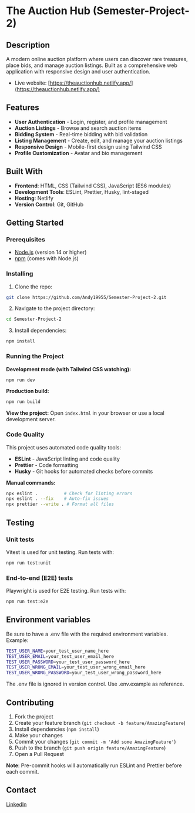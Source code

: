 # The Auction Hub (Semester-Project-2)

## Description

A modern online auction platform where users can discover rare treasures, place bids, and manage auction listings. Built as a comprehensive web application with responsive design and user authentication.

- Live website: [https://theauctionhub.netlify.app/](https://theauctionhub.netlify.app/)

## Features

- **User Authentication** - Login, register, and profile management
- **Auction Listings** - Browse and search auction items
- **Bidding System** - Real-time bidding with bid validation
- **Listing Management** - Create, edit, and manage your auction listings
- **Responsive Design** - Mobile-first design using Tailwind CSS
- **Profile Customization** - Avatar and bio management

## Built With

- **Frontend**: HTML, CSS (Tailwind CSS), JavaScript (ES6 modules)
- **Development Tools**: ESLint, Prettier, Husky, lint-staged
- **Hosting**: Netlify
- **Version Control**: Git, GitHub

## Getting Started

### Prerequisites

- [Node.js](https://nodejs.org/) (version 14 or higher)
- [npm](https://www.npmjs.com/) (comes with Node.js)

### Installing

1. Clone the repo:

```bash
git clone https://github.com/Andy19955/Semester-Project-2.git
```

2. Navigate to the project directory:

```bash
cd Semester-Project-2
```

3. Install dependencies:

```bash
npm install
```

### Running the Project

**Development mode (with Tailwind CSS watching):**

```bash
npm run dev
```

**Production build:**

```bash
npm run build
```

**View the project:**
Open `index.html` in your browser or use a local development server.

### Code Quality

This project uses automated code quality tools:

- **ESLint** - JavaScript linting and code quality
- **Prettier** - Code formatting
- **Husky** - Git hooks for automated checks before commits

**Manual commands:**

```bash
npx eslint .          # Check for linting errors
npx eslint . --fix    # Auto-fix issues
npx prettier --write . # Format all files
```

## Testing

### Unit tests

Vitest is used for unit testing. Run tests with:

```bash
npm run test:unit
```

### End-to-end (E2E) tests

Playwright is used for E2E testing. Run tests with:

```bash
npm run test:e2e
```

## Environment variables

Be sure to have a .env file with the required environment variables. Example:

```bash
TEST_USER_NAME=your_test_user_name_here
TEST_USER_EMAIL=your_test_user_email_here
TEST_USER_PASSWORD=your_test_user_password_here
TEST_USER_WRONG_EMAIL=your_test_user_wrong_email_here
TEST_USER_WRONG_PASSWORD=your_test_user_wrong_password_here
```

The .env file is ignored in version control. Use .env.example as reference.

## Contributing

1. Fork the project
2. Create your feature branch (`git checkout -b feature/AmazingFeature`)
3. Install dependencies (`npm install`)
4. Make your changes
5. Commit your changes (`git commit -m 'Add some AmazingFeature'`)
6. Push to the branch (`git push origin feature/AmazingFeature`)
7. Open a Pull Request

**Note**: Pre-commit hooks will automatically run ESLint and Prettier before each commit.

## Contact

[LinkedIn](https://www.linkedin.com/in/andreas-thune/)
